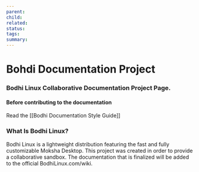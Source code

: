 ```yaml
---
parent: 
child: 
related: 
status: 
tags: 
summary:
---
```

# Bohdi Documentation Project
### Bodhi Linux Collaborative Documentation Project Page.

#### Before contributing to the documentation
Read the [[Bodhi Documentation Style Guide]]

### What Is Bodhi Linux?
Bodhi Linux is a lightweight distribution featuring the fast and fully customizable Moksha Desktop. 
This project was created in order to provide a collaborative sandbox. The documentation that is finalized will be added to the official BodhiLinux.com/wiki.


